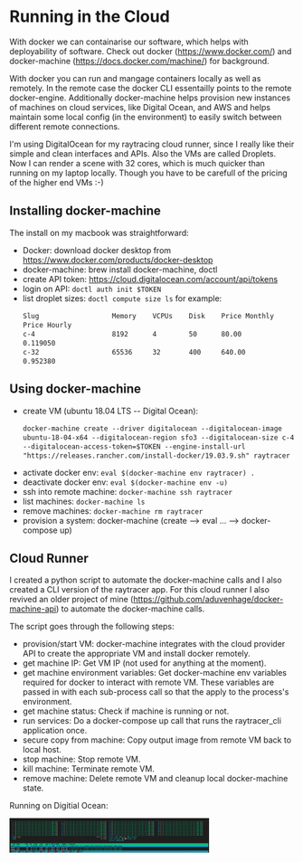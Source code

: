 # Running in the Cloud
With docker we can containarise our software, which helps with deployability of software.
Check out docker (https://www.docker.com/) and docker-machine (https://docs.docker.com/machine/) for background.

With docker you can run and mangage containers locally as well as remotely.  In the remote case the docker CLI essentailly points to the remote docker-engine.
Additionally docker-machine helps provision new instances of machines on cloud services, like Digital Ocean, and AWS and helps maintain some local config (in the environment)
to easily switch between different remote connections.

I'm using DigitalOcean for my raytracing cloud runner, since I really like their simple and clean interfaces and APIs.  Also the VMs are called Droplets.
Now I can render a scene with 32 cores, which is much quicker than running on my laptop locally.  Though you have to be carefull
of the pricing of the higher end VMs :-)

## Installing docker-machine
The install on my macbook was straightforward:
- Docker: download docker desktop from https://www.docker.com/products/docker-desktop
- docker-machine: brew install docker-machine, doctl
- create API token: https://cloud.digitalocean.com/account/api/tokens
- login on API: `doctl auth init $TOKEN`
- list droplet sizes: `doctl compute size ls`
  for example:
  ```
  Slug                  Memory    VCPUs    Disk    Price Monthly    Price Hourly
  c-4                   8192      4        50      80.00            0.119050
  c-32                  65536     32       400     640.00           0.952380
  ```

## Using docker-machine
- create VM (ubuntu 18.04 LTS -- Digital Ocean):
  ```
  docker-machine create --driver digitalocean --digitalocean-image ubuntu-18-04-x64 --digitalocean-region sfo3 --digitalocean-size c-4 --digitalocean-access-token=$TOKEN --engine-install-url "https://releases.rancher.com/install-docker/19.03.9.sh" raytracer
  ```
- activate docker env: `eval $(docker-machine env raytracer) .`
- deactivate docker env: `eval $(docker-machine env -u)`
- ssh into remote machine: `docker-machine ssh raytracer`
- list machines: `docker-machine ls`
- remove machines: `docker-machine rm raytracer`
- provision a system: docker-machine (create --> eval ... --> docker-compose up)



## Cloud Runner
I created a python script to automate the docker-machine calls and I also created a CLI version of the raytracer app.
For this cloud runner I also revived an older project of mine (https://github.com/aduvenhage/docker-machine-api) to automate the docker-machine calls.

The script goes through the following steps:
- provision/start VM: docker-machine integrates with the cloud provider API to create the appropriate VM and install docker remotely.
- get machine IP: Get VM IP (not used for anything at the moment).
- get machine environment variables: Get docker-machine env variables required for docker to interact with remote VM.  These variables are passed in with each sub-process call so that the apply to the process's environment.
- get machine status: Check if machine is running or not.
- run services: Do a docker-compose up call that runs the raytracer_cli application once.
- secure copy from machine: Copy output image from remote VM back to local host.
- stop machine: Stop remote VM.
- kill machine: Terminate remote VM.
- remove machine: Delete remote VM and cleanup local docker-machine state.

Running on Digitial Ocean:<br>
<p float="left">
  <img src="../gallery/cloud_runner/do_32_cores.png" alt="Digital Ocean Compute 32 cores maxed-out!" width="70%"/>
</p>


